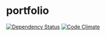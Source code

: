 portfolio
=========
[![Dependency Status](https://gemnasium.com/quietkillah/portfolio.svg)](https://gemnasium.com/quietkillah/portfolio) [![Code Climate](https://codeclimate.com/github/quietkillah/portfolio.png)](https://codeclimate.com/github/quietkillah/portfolio)

